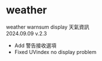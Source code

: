# weather
weather warnsum display 天氣資訊  
  2024.09.09 v.2.3
- Add 警告接收選項
- Fixed UVindex no display problem
